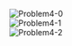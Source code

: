 ![Problem4-0](https://github.com/luckydoglou/WiCS-Programming-Competition-2017-ProblemSet/blob/master/images/Problem4-0.png)  
![Problem4-1](https://github.com/luckydoglou/WiCS-Programming-Competition-2017-ProblemSet/blob/master/images/Problem4-1.png)  
![Problem4-2](https://github.com/luckydoglou/WiCS-Programming-Competition-2017-ProblemSet/blob/master/images/Problem4-2.png)  

